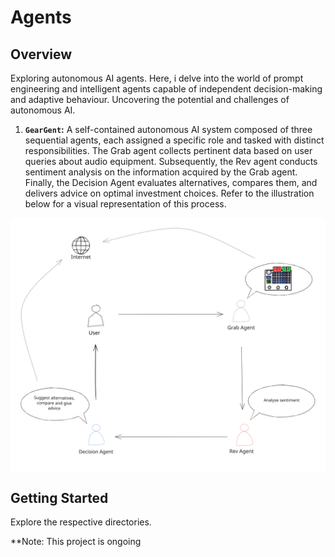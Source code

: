 # Agents


## Overview

Exploring autonomous AI agents. Here, i delve into the world of prompt engineering and intelligent agents capable of independent decision-making and adaptive behaviour. Uncovering the potential and challenges of autonomous AI.


1. **`GearGent`:** A self-contained autonomous AI system composed of three sequential agents, each assigned a specific role and tasked with distinct responsibilities. The Grab agent collects pertinent data based on user queries about audio equipment. Subsequently, the Rev agent conducts sentiment analysis on the information acquired by the Grab agent. Finally, the Decision Agent evaluates alternatives, compares them, and delivers advice on optimal investment choices. Refer to the illustration below for a visual representation of this process.

<div style="display: flex; justify-content: center; align-items: center;">
    <img src="geargent/img/geargent.svg " width=700/>
</div>


## Getting Started

Explore the respective directories.

**Note: This project is ongoing